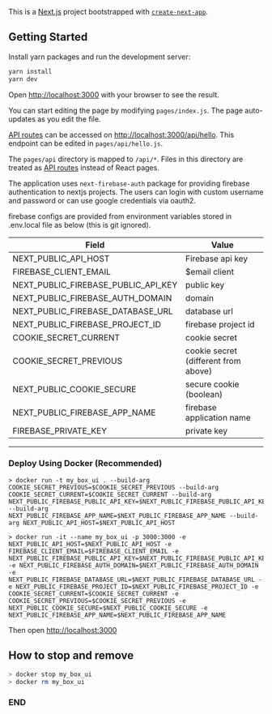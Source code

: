 This is a [Next.js](https://nextjs.org/) project bootstrapped with [`create-next-app`](https://github.com/vercel/next.js/tree/canary/packages/create-next-app).

## Getting Started

Install yarn packages and run the development server:

```bash
yarn install
yarn dev
```

Open [http://localhost:3000](http://localhost:3000) with your browser to see the result.

You can start editing the page by modifying `pages/index.js`. The page auto-updates as you edit the file.

[API routes](https://nextjs.org/docs/api-routes/introduction) can be accessed on [http://localhost:3000/api/hello](http://localhost:3000/api/hello). This endpoint can be edited in `pages/api/hello.js`.

The `pages/api` directory is mapped to `/api/*`. Files in this directory are treated as [API routes](https://nextjs.org/docs/api-routes/introduction) instead of React pages.


The application uses `next-firebase-auth` package for providing firebase authentication to nextjs projects. The users can login with custom username and password or can use google credentials via oauth2.

firebase configs are provided from environment variables stored in .env.local file as below (this is git ignored).

Field | Value
--- | ---
NEXT_PUBLIC_API_HOST | Firebase api key
FIREBASE_CLIENT_EMAIL | $email client
NEXT_PUBLIC_FIREBASE_PUBLIC_API_KEY | public key
NEXT_PUBLIC_FIREBASE_AUTH_DOMAIN | domain
NEXT_PUBLIC_FIREBASE_DATABASE_URL | database url
NEXT_PUBLIC_FIREBASE_PROJECT_ID | firebase project id
COOKIE_SECRET_CURRENT | cookie secret
COOKIE_SECRET_PREVIOUS | cookie secret (different from above)
NEXT_PUBLIC_COOKIE_SECURE | secure cookie (boolean)
NEXT_PUBLIC_FIREBASE_APP_NAME | firebase application name
FIREBASE_PRIVATE_KEY | private key
---

### Deploy Using Docker (Recommended)

```
> docker run -t my_box_ui . --build-arg COOKIE_SECRET_PREVIOUS=$COOKIE_SECRET_PREVIOUS --build-arg COOKIE_SECRET_CURRENT=$COOKIE_SECRET_CURRENT --build-arg NEXT_PUBLIC_FIREBASE_PUBLIC_API_KEY=$NEXT_PUBLIC_FIREBASE_PUBLIC_API_KEY --build-arg NEXT_PUBLIC_FIREBASE_APP_NAME=$NEXT_PUBLIC_FIREBASE_APP_NAME --build-arg NEXT_PUBLIC_API_HOST=$NEXT_PUBLIC_API_HOST

> docker run -it --name my_box_ui -p 3000:3000 -e NEXT_PUBLIC_API_HOST=$NEXT_PUBLIC_API_HOST -e FIREBASE_CLIENT_EMAIL=$FIREBASE_CLIENT_EMAIL -e NEXT_PUBLIC_FIREBASE_PUBLIC_API_KEY=$NEXT_PUBLIC_FIREBASE_PUBLIC_API_KEY -e NEXT_PUBLIC_FIREBASE_AUTH_DOMAIN=$NEXT_PUBLIC_FIREBASE_AUTH_DOMAIN -e NEXT_PUBLIC_FIREBASE_DATABASE_URL=$NEXT_PUBLIC_FIREBASE_DATABASE_URL -e NEXT_PUBLIC_FIREBASE_PROJECT_ID=$NEXT_PUBLIC_FIREBASE_PROJECT_ID -e COOKIE_SECRET_CURRENT=$COOKIE_SECRET_CURRENT -e COOKIE_SECRET_PREVIOUS=$COOKIE_SECRET_PREVIOUS -e NEXT_PUBLIC_COOKIE_SECURE=$NEXT_PUBLIC_COOKIE_SECURE -e NEXT_PUBLIC_FIREBASE_APP_NAME=$NEXT_PUBLIC_FIREBASE_APP_NAME
```

Then open [http://localhost:3000](http://localhost:3000)



## How to stop and remove

```bash
> docker stop my_box_ui
> docker rm my_box_ui
```

### END
